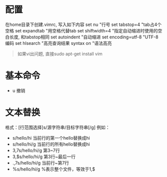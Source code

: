 # 配置
在home目录下创建.vimrc, 写入如下内容
set nu              "行号
set tabstop=4       "tab占4个空格
set expandtab       "用空格代替tab
set shiftwidth=4    "指定自动缩进时使用的空白长度, 和tabstop相同
set autoindent      "自动缩进
set encoding=utf-8  "UTF-8编码
set hlsearch        "高亮查询结果
syntax on           "语法高亮

> 如果vi出问题, 直接sudo apt-get install vim

# 基本命令
- u       撤销

# 文本替换
格式：[行范围选择]s/源字符串/目标字符串[/g]
例如：
- s/hello/hi         当前行的第一个hello替换成hi
- s/hello/hi/g       当前行的所有hello替换成hi
- 3,7s/hello/hi/g    第3~7行
- 3,$s/hello/hi/g    第3行~最后一行
- .,7s/hello/hi/g    当前行~第7行
- %s/hello/hi/g      %表示整个文件，等效于1,$